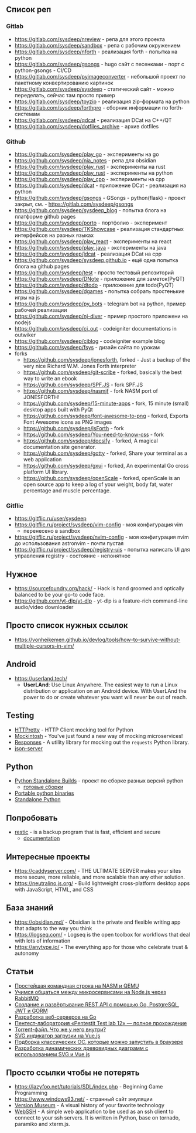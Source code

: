 ## Список реп

### Gitlab

- https://gitlab.com/sysdeep/nreview - репа для этого проекта
- https://gitlab.com/sysdeep/sandbox - репа с рабочим окружением
- https://gitlab.com/sysdeep/nforth - реализация forth - попытка на python
- https://gitlab.com/sysdeep/gsongs - hugo сайт с песенками - порт с python-gsongs - CI/CD
- https://gitlab.com/sysdeep/pyimageconverter - небольшой проект по пакетному конвертированию картинок
- https://gitlab.com/sysdeep/sysdeep - статический сайт - можно переделать, сейчас там просто пример
- https://gitlab.com/sysdeep/tpyzip - реализация zip-формата на python
- https://gitlab.com/sysdeep/forthpro - сборник информации по forth-системам
- https://gitlab.com/sysdeep/qdcat - реализация DCat на C++/QT
- https://gitlab.com/sysdeep/dotfiles_archive - архив dotfiles

### Github

- https://github.com/sysdeep/play_go - эксперименты на go
- https://github.com/sysdeep/nia_notes - репа для obsidian
- https://github.com/sysdeep/play_rust - эксперименты на rust
- https://github.com/sysdeep/play_rust - эксперименты на python
- https://github.com/sysdeep/play_cpp - эксперименты на cpp
- https://github.com/sysdeep/dcat - приложение DCat - реализация на python
- https://github.com/sysdeep/gsongs - GSongs - python(flask) - проект закрыт, см. - https://gitlab.com/sysdeep/gsongs
- https://github.com/sysdeep/sysdeep_blog - попытка блога на платформе github pages
- https://github.com/sysdeep/porto - портфолио - эксперимент
- https://github.com/sysdeep/TKShowcase - реализация стандартных интерфейсов на разных языках
- https://github.com/sysdeep/play_react - эксперименты на react
- https://github.com/sysdeep/play_java - эксперименты на java
- https://github.com/sysdeep/jdcat - реализация DCat на cpp
- https://github.com/sysdeep/sysdeep.github.io - ещё одна попытка блога на github pages
- https://github.com/sysdeep/test - просто тестовый репозиторий
- https://github.com/sysdeep/DNote - приложение для заметок(PyQT)
- https://github.com/sysdeep/dtodo - приложение для todo(PyQT)
- https://github.com/sysdeep/dgames - попытка собрать простенькие игры на js
- https://github.com/sysdeep/py_bots - telegram bot на python, пример рабочей реализации
- https://github.com/sysdeep/nj-diver - пример простого приложени на nodejs
- https://github.com/sysdeep/ci_out - codeigniter documentations in outwiker
- https://github.com/sysdeep/ciblog - codeigniter example blog
- https://github.com/sysdeep/fsys - дизайн сайта по урокам
- forks
  - https://github.com/sysdeep/jonesforth, forked - Just a backup of the very nice Richard W.M. Jones Forth interpreter
  - https://github.com/sysdeep/git-scribe - forked, basically the best way to write an ebook
  - https://github.com/sysdeep/SPF.JS - fork SPF.JS
  - https://github.com/sysdeep/nasmjf - fork NASM port of JONESFORTH!
  - https://github.com/sysdeep/15-minute-apps - fork, 15 minute (small) desktop apps built with PyQt
  - https://github.com/sysdeep/font-awesome-to-png - forked, Exports Font Awesome icons as PNG images
  - https://github.com/sysdeep/jsForth - fork
  - https://github.com/sysdeep/You-need-to-know-css - fork
  - https://github.com/sysdeep/docsify - forked, A magical documentation site generator.
  - https://github.com/sysdeep/gotty - forked, Share your terminal as a web application
  - https://github.com/sysdeep/gxui - forked, An experimental Go cross platform UI library.
  - https://github.com/sysdeep/openScale - forked, openScale is an open source app to keep a log of your weight, body fat, water percentage and muscle percentage.

### Gitflic

- https://gitflic.ru/user/sysdeep
- https://gitflic.ru/project/sysdeep/vim-config - моя конфигурация vim
  - перенесено в sandbox
- https://gitflic.ru/project/sysdeep/nvim-config - моя конфигурация nvim до использования astronvim - почти пустая
- https://gitflic.ru/project/sysdeep/registry-uis - попытка написать UI для управления registry - состояние - непонятное

## Нужное

- https://sourcefoundry.org/hack/ - Hack is hand groomed and optically balanced to be your go-to code face.
- https://github.com/yt-dlp/yt-dlp - yt-dlp is a feature-rich command-line audio/video downloader

## Просто список нужных ссылок

- https://vonheikemen.github.io/devlog/tools/how-to-survive-without-multiple-cursors-in-vim/

## Android

- https://userland.tech/
  - **UserLAnd**: Use Linux Anywhere. The easiest way to run a Linux distribution or application on an Android device. With UserLAnd the power to do or create whatever you want will never be out of reach.

## Testing

- [HTTPretty](https://github.com/gabrielfalcao/HTTPretty) - HTTP Client mocking tool for Python
- [Mockintosh](https://github.com/up9inc/mockintosh) - You've just found a new way of mocking microservices!
- [Responses](https://github.com/getsentry/responses) - A utility library for mocking out the `requests` Python library.
- [json-server](https://github.com/typicode/json-server)

## Python

- [Python Standalone Builds](https://github.com/indygreg/python-build-standalone) - проект по сборке разных версий python
  - [готовые сборки](https://github.com/indygreg/python-build-standalone/releases)
- [Portable python binaries](https://github.com/codrsquad/portable-python)
- [Standalone Python](https://github.com/25077667/standalone-python)

## Попробовать

- [restic](https://github.com/restic/restic) - is a backup program that is fast, efficient and secure
  - [documentation](https://restic.readthedocs.io/en/latest)

## Интересные проекты

- https://caddyserver.com/ - THE ULTIMATE SERVER makes your sites more secure, more reliable, and more scalable than any other solution.
- https://neutralino.js.org/ - Build lightweight cross-platform desktop apps with JavaScript, HTML, and CSS

## База знаний

- https://obsidian.md/ - Obsidian is the private and flexible writing app that adapts to the way you think
- https://logseq.com/ - Logseq is the open toolbox for workflows that deal with lots of information
- https://anytype.io/ - The everything app for those who celebrate trust & autonomy

## Статьи

- [Простейшая командная строка на NASM и QEMU](https://habr.com/ru/articles/442428/)
- [Учимся общаться между микросервисами на Node.js через RabbitMQ](https://habr.com/ru/articles/447250/)
- [Создание и развёртывание REST API с помощью Go, PostgreSQL, JWT и GORM](https://tproger.ru/translations/deploy-a-secure-golang-rest-api)
- [Разработка веб-серверов на Go](https://tproger.ru/translations/go-web-server)
- [Пентест-лаборатория «Pentestit Test lab 12» — полное прохождение](https://habr.com/ru/articles/458214/)
- [Torrent-файл. Что же у него внутри?](https://habr.com/ru/articles/119753/)
- [SVG индикатор загрузки на Vue.js](https://habr.com/ru/articles/460399/)
- [Подборка классических ОС, которые можно запустить в браузере](https://tproger.ru/digest/classic-os-in-browser)
- [Разработка динамических древовидных диаграмм с использованием SVG и Vue.js](https://habr.com/ru/companies/ruvds/articles/463329/)

## Просто ссылки чтобы не потерять

- https://lazyfoo.net/tutorials/SDL/index.php - Beginning Game Programming
- https://www.windows93.net/ - странный сайт эмуляции
- [Version Museum](https://www.versionmuseum.com/) - A visual history of your favorite technology
- [WebSSH](https://github.com/huashengdun/webssh) - A simple web application to be used as an ssh client to connect to your ssh servers. It is written in Python, base on tornado, paramiko and xterm.js.
